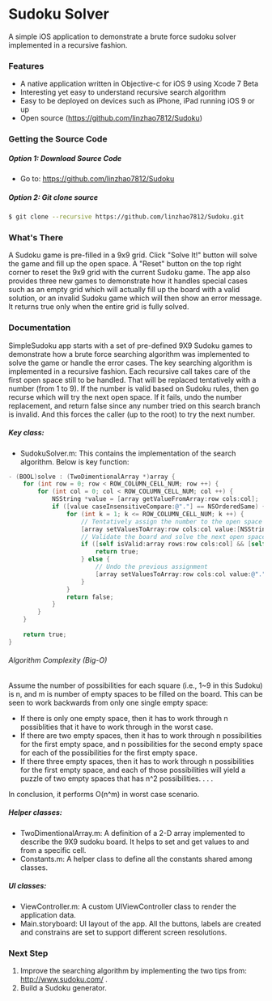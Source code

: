 # Sudoku Solver

A simple iOS application to demonstrate a brute force sudoku solver implemented in a recursive fashion.


### Features

- A native application written in Objective-c for iOS 9 using Xcode 7 Beta
- Interesting yet easy to understand recursive search algorithm 
- Easy to be deployed on devices such as iPhone, iPad running iOS 9 or up
- Open source (https://github.com/linzhao7812/Sudoku)


### Getting the Source Code

##### Option 1: Download Source Code

- Go to: https://github.com/linzhao7812/Sudoku

##### Option 2: Git clone source

```bash
$ git clone --recursive https://github.com/linzhao7812/Sudoku.git
```


### What's There
A Sudoku game is pre-filled in a 9x9 grid. Click "Solve It!" button will solve the game and fill up the open space. A "Reset" button on the top right corner to reset the 9x9 grid with the current Sudoku game. The app also provides three new games to demonstrate how it handles special cases such as an empty grid which will actually fill up the board with a valid solution, or an invalid Sudoku game which will then show an error message. It returns true only when the entire grid is fully solved.



### Documentation
SimpleSudoku app starts with a set of pre-defined 9X9 Sudoku games to demonstrate how a brute force searching algorithm was implemented to solve the game or handle the error cases. The key searching algorithm is implemented in a recursive fashion. Each recursive call takes care of the first open space still to be handled. That will be replaced tentatively with a number (from 1 to 9). If the number is valid based on Sudoku rules, then go recurse which will try the next open space. If it fails, undo the number replacement, and return false since any number tried on this search branch is invalid. And this forces the caller (up to the root) to try the next number. 

##### Key class:
- SudokuSolver.m: This contains the implementation of the search algorithm. Below is key function:
```Objective-C
- (BOOL)solve : (TwoDimentionalArray *)array {
    for (int row = 0; row < ROW_COLUMN_CELL_NUM; row ++) {
        for (int col = 0; col < ROW_COLUMN_CELL_NUM; col ++) {
            NSString *value = [array getValueFromArray:row cols:col];
            if ([value caseInsensitiveCompare:@"."] == NSOrderedSame) {
                for (int k = 1; k <= ROW_COLUMN_CELL_NUM; k ++) {
                    // Tentatively assign the number to the open space
                    [array setValuesToArray:row cols:col value:[NSString stringWithFormat:@"%i", k]];
                    // Validate the board and solve the next open space recursively
                    if ([self isValid:array rows:row cols:col] && [self solve:array]) {
                        return true;
                    } else {
                        // Undo the previous assignment
                        [array setValuesToArray:row cols:col value:@"."];
                    }
                }
                return false;
            }
        }
    }
    
    return true;
}
```

###### Algorithm Complexity (Big-O)
Assume the number of possibilities for each square (i.e., 1~9 in this Sudoku) is n, and m is number of empty spaces to be filled on the board. This can be seen to work backwards from only one single empty space:

- If there is only one empty space, then it has to work through n possiblities that it have to work through in the worst case. 
- If there are two empty spaces, then it has to work through n possibilities for the first empty space, and n possibilities for the second empty space for each of the possibilities for the first empty space. 
- If there three empty spaces, then it has to work through n possibilities for the first empty space, and each of those possibilities will yield a puzzle of two empty spaces that has n^2 possibilities.
.
.
.

In conclusion, it performs O(n^m) in worst case scenario. 



##### Helper classes:
- TwoDimentionalArray.m: A definition of a 2-D array implemented to describe the 9X9 sudoku board. It helps to set and get values to and from a specific cell.
- Constants.m: A helper class to define all the constants shared among classes. 

##### UI classes:
- ViewController.m: A custom UIViewController class to render the application data.
- Main.storyboard: UI layout of the app. All the buttons, labels are created and constrains are set to support different screen resolutions.



### Next Step
1. Improve the searching algorithm by implementing the two tips from: http://www.sudoku.com/ .
2. Build a Sudoku generator.

